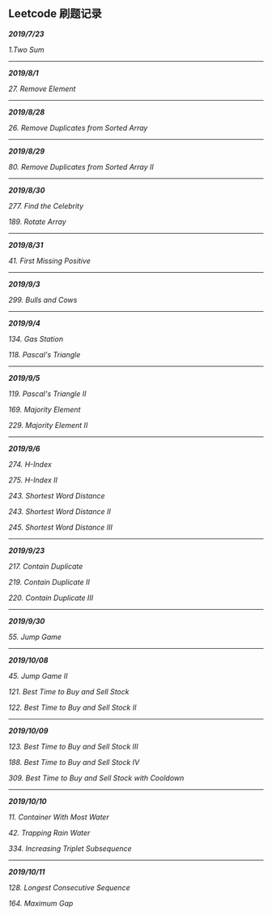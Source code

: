 ## Leetcode 刷题记录

***2019/7/23***

*1.Two Sum*

---
 ***2019/8/1***

*27. Remove Element*

---

***2019/8/28***

*26. Remove Duplicates from Sorted Array*

---

***2019/8/29***

*80. Remove Duplicates from Sorted Array II*

------

***2019/8/30***

*277. Find the Celebrity* 

*189. Rotate Array*

------

***2019/8/31***

*41. First Missing Positive* 

------

***2019/9/3***

*299. Bulls and Cows*

------

***2019/9/4***

*134. Gas Station*

*118. Pascal's Triangle*

------

***2019/9/5***

*119. Pascal's Triangle II*

*169. Majority Element*

*229. Majority Element II*

------

***2019/9/6***

*274. H-Index*

*275. H-Index II*

*243. Shortest Word Distance*

*243. Shortest Word Distance II*

*245. Shortest Word Distance III*

------

***2019/9/23***

*217. Contain Duplicate*

*219. Contain Duplicate II*

*220. Contain Duplicate III*

-----

***2019/9/30***

*55. Jump Game*

---

***2019/10/08***

*45. Jump Game II*

*121. Best Time to Buy and Sell Stock*

*122. Best Time to Buy and Sell Stock II*

---

***2019/10/09***

*123. Best Time to Buy and Sell Stock III*

*188. Best Time to Buy and Sell Stock IV*

*309. Best Time to Buy and Sell Stock with Cooldown*

---

***2019/10/10***

*11. Container With Most Water*

*42. Trapping Rain Water*

*334. Increasing Triplet Subsequence*

---

***2019/10/11***

*128. Longest Consecutive Sequence*

*164. Maximum Gap*

